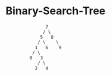# Binary-Search-Tree

                   7
                  / \
                 5   8
                / \    \
               1   6    9
              / \          
             0   3  
                / \
               2   4  